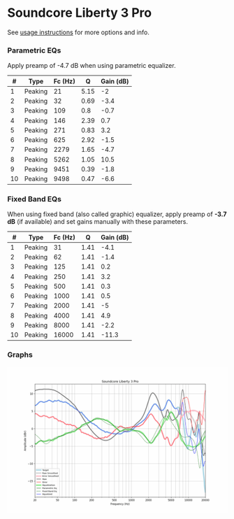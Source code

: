 # Soundcore Liberty 3 Pro
See [usage instructions](https://github.com/jaakkopasanen/AutoEq#usage) for more options and info.

### Parametric EQs
Apply preamp of -4.7 dB when using parametric equalizer.

|   # | Type    |   Fc (Hz) |    Q |   Gain (dB) |
|-----|---------|-----------|------|-------------|
|   1 | Peaking |        21 | 5.15 |        -2   |
|   2 | Peaking |        32 | 0.69 |        -3.4 |
|   3 | Peaking |       109 | 0.8  |        -0.7 |
|   4 | Peaking |       146 | 2.39 |         0.7 |
|   5 | Peaking |       271 | 0.83 |         3.2 |
|   6 | Peaking |       625 | 2.92 |        -1.5 |
|   7 | Peaking |      2279 | 1.65 |        -4.7 |
|   8 | Peaking |      5262 | 1.05 |        10.5 |
|   9 | Peaking |      9451 | 0.39 |        -1.8 |
|  10 | Peaking |      9498 | 0.47 |        -6.6 |

### Fixed Band EQs
When using fixed band (also called graphic) equalizer, apply preamp of **-3.7 dB** (if available) and set gains manually with these parameters.

|   # | Type    |   Fc (Hz) |    Q |   Gain (dB) |
|-----|---------|-----------|------|-------------|
|   1 | Peaking |        31 | 1.41 |        -4.1 |
|   2 | Peaking |        62 | 1.41 |        -1.4 |
|   3 | Peaking |       125 | 1.41 |         0.2 |
|   4 | Peaking |       250 | 1.41 |         3.2 |
|   5 | Peaking |       500 | 1.41 |         0.3 |
|   6 | Peaking |      1000 | 1.41 |         0.5 |
|   7 | Peaking |      2000 | 1.41 |        -5   |
|   8 | Peaking |      4000 | 1.41 |         4.9 |
|   9 | Peaking |      8000 | 1.41 |        -2.2 |
|  10 | Peaking |     16000 | 1.41 |       -11.3 |

### Graphs
![](./Soundcore%20Liberty%203%20Pro.png)
